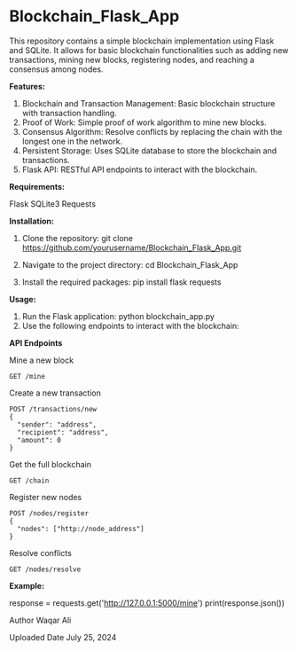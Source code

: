 # Blockchain_Flask_App

This repository contains a simple blockchain implementation using Flask and SQLite. It allows for basic blockchain functionalities such as adding new transactions, mining new blocks, registering nodes, and reaching a consensus among nodes.


**Features:**

1. Blockchain and Transaction Management: Basic blockchain structure with transaction handling.
2. Proof of Work: Simple proof of work algorithm to mine new blocks.
3. Consensus Algorithm: Resolve conflicts by replacing the chain with the longest one in the network.
4. Persistent Storage: Uses SQLite database to store the blockchain and transactions.
5. Flask API: RESTful API endpoints to interact with the blockchain.

**Requirements:**

Flask
SQLite3
Requests

**Installation:**

1. Clone the repository:
      git clone https://github.com/yourusername/Blockchain_Flask_App.git

2. Navigate to the project directory:
      cd Blockchain_Flask_App
3. Install the required packages:
      pip install flask requests

**Usage:**

1. Run the Flask application:
      python blockchain_app.py
2. Use the following endpoints to interact with the blockchain:
   
**API Endpoints**

Mine a new block

    GET /mine
    
Create a new transaction
    
    POST /transactions/new
    {
      "sender": "address",
      "recipient": "address",
      "amount": 0
    }
    
Get the full blockchain
    
    GET /chain
    
Register new nodes
    
    POST /nodes/register
    {
      "nodes": ["http://node_address"]
    }
    
Resolve conflicts
    
    GET /nodes/resolve


**Example:**

response = requests.get('http://127.0.0.1:5000/mine')
print(response.json())


Author
Waqar Ali

Uploaded Date
July 25, 2024
